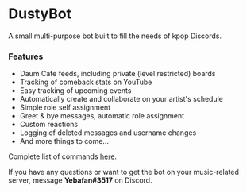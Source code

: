 # DustyBot

A small multi-purpose bot built to fill the needs of kpop Discords.

### Features
- Daum Cafe feeds, including private (level restricted) boards
- Tracking of comeback stats on YouTube
- Easy tracking of upcoming events
- Automatically create and collaborate on your artist's schedule
- Simple role self assignment
- Greet & bye messages, automatic role assignment
- Custom reactions
- Logging of deleted messages and username changes
- And more things to come...

Complete list of commands [here](https://github.com/yebafan/DustyBot/wiki/Commands).

If you have any questions or want to get the bot on your music-related server, message **Yebafan#3517** on Discord.
